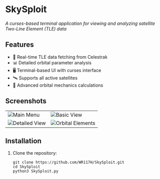 # SkySploit


*A curses-based terminal application for viewing and analyzing satellite Two-Line Element (TLE) data*

## Features

- 📡 Real-time TLE data fetching from Celestrak
- 📊 Detailed orbital parameter analysis
- 🖥️ Terminal-based UI with curses interface
- 🛰️ Supports all active satellites
- 🧮 Advanced orbital mechanics calculations

## Screenshots

| | |
|---|---|
| ![Main Menu]() | ![Basic View](https://github.com/user-attachments/assets/f25de069-e2d5-47d1-8948-7eb678e92493) |
| ![Detailed View](https://github.com/user-attachments/assets/f25de069-e2d5-47d1-8948-7eb678e92493) | ![Orbital Elements](https://github.com/user-attachments/assets/f25de069-e2d5-47d1-8948-7eb678e92493) |






## Installation

1. Clone the repository:
   
   ```
   git clone https://github.com/WR117H/SkySploit.git
   cd SkySploit
   python3 SkySploit.py
   ```
   
